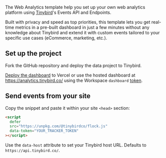 The Web Analytics template help you set up your own web analytics platform using [Tinybird](https://www.tinybird.co/)'s Events API and Endpoints.

Built with privacy and speed as top priorities, this template lets you get real-time metrics in a pre-built dashboard in just a few minutes without any knowledge about Tinybird and extend it with custom events tailored to your specific use cases (eCommerce, marketing, etc.).

## Set up the project

Fork the GitHub repository and deploy the data project to Tinybird.

[Deploy the dashboard](https://github.com/tinybirdco/web-analytics-starter-kit/blob/main/dashboard/README.md) to Vercel or use the hosted dashboard at https://analytics.tinybird.co/ using the Workspace `dashboard` [token](https://app.tinybird.co/tokens).

## Send events from your site

Copy the snippet and paste it within your site `<head>` section:

```html
<script
  defer
  src="https://unpkg.com/@tinybirdco/flock.js"
  data-token="YOUR_TRACKER_TOKEN"
></script>
```

Use the `data-host` attribute to set your Tinybird host URL. Defaults to `https://api.tinybird.co/`.
